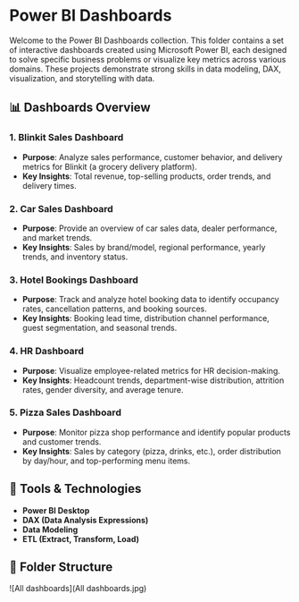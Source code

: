 

# Power BI Dashboards

Welcome to the Power BI Dashboards collection. This folder contains a set of interactive dashboards created using Microsoft Power BI, each designed to solve specific business problems or visualize key metrics across various domains. These projects demonstrate strong skills in data modeling, DAX, visualization, and storytelling with data.

## 📊 Dashboards Overview

### 1. Blinkit Sales Dashboard
- **Purpose**: Analyze sales performance, customer behavior, and delivery metrics for Blinkit (a grocery delivery platform).
- **Key Insights**: Total revenue, top-selling products, order trends, and delivery times.

### 2. Car Sales Dashboard
- **Purpose**: Provide an overview of car sales data, dealer performance, and market trends.
- **Key Insights**: Sales by brand/model, regional performance, yearly trends, and inventory status.

### 3. Hotel Bookings Dashboard
- **Purpose**: Track and analyze hotel booking data to identify occupancy rates, cancellation patterns, and booking sources.
- **Key Insights**: Booking lead time, distribution channel performance, guest segmentation, and seasonal trends.

### 4. HR Dashboard
- **Purpose**: Visualize employee-related metrics for HR decision-making.
- **Key Insights**: Headcount trends, department-wise distribution, attrition rates, gender diversity, and average tenure.

### 5. Pizza Sales Dashboard
- **Purpose**: Monitor pizza shop performance and identify popular products and customer trends.
- **Key Insights**: Sales by category (pizza, drinks, etc.), order distribution by day/hour, and top-performing menu items.

## 🔧 Tools & Technologies
- **Power BI Desktop**
- **DAX (Data Analysis Expressions)**
- **Data Modeling**
- **ETL (Extract, Transform, Load)**

## 📁 Folder Structure


![All dashboards](All dashboards.jpg)

